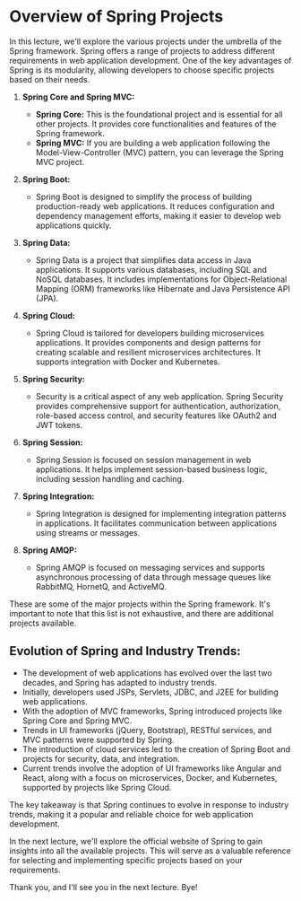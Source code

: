 # Overview of Spring Projects

In this lecture, we'll explore the various projects under the umbrella of the Spring framework. Spring offers a range of projects to address different requirements in web application development. One of the key advantages of Spring is its modularity, allowing developers to choose specific projects based on their needs.

1. **Spring Core and Spring MVC:**
   - **Spring Core:** This is the foundational project and is essential for all other projects. It provides core functionalities and features of the Spring framework.
   - **Spring MVC:** If you are building a web application following the Model-View-Controller (MVC) pattern, you can leverage the Spring MVC project.

2. **Spring Boot:**
   - Spring Boot is designed to simplify the process of building production-ready web applications. It reduces configuration and dependency management efforts, making it easier to develop web applications quickly.

3. **Spring Data:**
   - Spring Data is a project that simplifies data access in Java applications. It supports various databases, including SQL and NoSQL databases. It includes implementations for Object-Relational Mapping (ORM) frameworks like Hibernate and Java Persistence API (JPA).

4. **Spring Cloud:**
   - Spring Cloud is tailored for developers building microservices applications. It provides components and design patterns for creating scalable and resilient microservices architectures. It supports integration with Docker and Kubernetes.

5. **Spring Security:**
   - Security is a critical aspect of any web application. Spring Security provides comprehensive support for authentication, authorization, role-based access control, and security features like OAuth2 and JWT tokens.

6. **Spring Session:**
   - Spring Session is focused on session management in web applications. It helps implement session-based business logic, including session handling and caching.

7. **Spring Integration:**
   - Spring Integration is designed for implementing integration patterns in applications. It facilitates communication between applications using streams or messages.

8. **Spring AMQP:**
   - Spring AMQP is focused on messaging services and supports asynchronous processing of data through message queues like RabbitMQ, HornetQ, and ActiveMQ.

These are some of the major projects within the Spring framework. It's important to note that this list is not exhaustive, and there are additional projects available.

## Evolution of Spring and Industry Trends:
- The development of web applications has evolved over the last two decades, and Spring has adapted to industry trends.
- Initially, developers used JSPs, Servlets, JDBC, and J2EE for building web applications.
- With the adoption of MVC frameworks, Spring introduced projects like Spring Core and Spring MVC.
- Trends in UI frameworks (jQuery, Bootstrap), RESTful services, and MVC patterns were supported by Spring.
- The introduction of cloud services led to the creation of Spring Boot and projects for security, data, and integration.
- Current trends involve the adoption of UI frameworks like Angular and React, along with a focus on microservices, Docker, and Kubernetes, supported by projects like Spring Cloud.

The key takeaway is that Spring continues to evolve in response to industry trends, making it a popular and reliable choice for web application development.

In the next lecture, we'll explore the official website of Spring to gain insights into all the available projects. This will serve as a valuable reference for selecting and implementing specific projects based on your requirements.

Thank you, and I'll see you in the next lecture. Bye!


